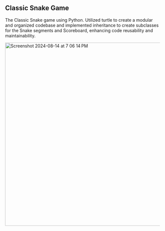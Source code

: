 ## Classic Snake Game

The Classic Snake game using Python. Utilized turtle to create a modular and organized codebase and implemented inheritance to create subclasses for the Snake segments and Scoreboard, enhancing code reusability and maintainability.

<img width="595" alt="Screenshot 2024-08-14 at 7 06 14 PM" src="https://github.com/user-attachments/assets/4104013f-ecd7-45c5-991b-ad83be502212">
